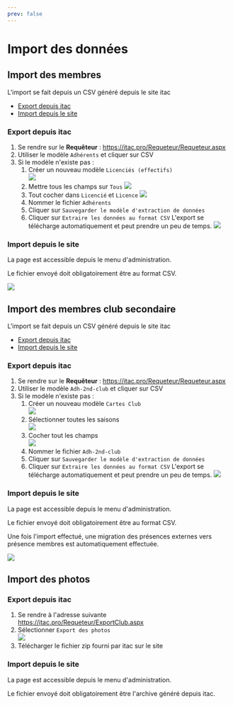 ```yaml
---
prev: false
---
```



<script setup>
import RoleLevelComponent from '../../../components/RoleLevelComponent.vue'
</script>

# Import des données <RoleLevelComponent level="admin" />

## Import des membres
L'import se fait depuis un CSV généré depuis le site itac

- [Export depuis itac](#export-depuis-itac)
- [Import depuis le site](#import-depuis-le-site)

### Export depuis itac
1. Se rendre sur le **Requêteur** : https://itac.pro/Requeteur/Requeteur.aspx
2. Utiliser le modèle `Adhérents` et cliquer sur CSV
3. Si le modèle n'existe pas :
    1. Créer un nouveau modèle `Licenciés (effectifs)`  
       ![](./images/import-donnees/export-itac-membres-1.png)
    2. Mettre tous les champs sur `Tous`
       ![](./images/import-donnees/export-itac-membres-2.png)
    3. Tout cocher dans `Licencié` et `Licence`
       ![](./images/import-donnees/export-itac-membres-3.png)
    4. Nommer le fichier `Adhérents`
    5. Cliquer sur `Sauvegarder le modèle d'extraction de données`
    6. Cliquer sur `Extraire les données au format CSV`
       L'export se télécharge automatiquement et peut prendre un peu de temps.
       ![](./images/import-donnees/export-itac-membres-4.png)

### Import depuis le site <RoleLevelComponent level="admin" />
La page est accessible depuis le menu d'administration.

Le fichier envoyé doit obligatoirement être au format CSV.

![](./images/import-donnees/import-membre-1.png)

## Import des membres club secondaire
L'import se fait depuis un CSV généré depuis le site itac

- [Export depuis itac](#export-depuis-itac-1)
- [Import depuis le site](#import-depuis-le-site-1)

### Export depuis itac
1. Se rendre sur le **Requêteur** : https://itac.pro/Requeteur/Requeteur.aspx
2. Utiliser le modèle `Adh-2nd-club` et cliquer sur CSV
3. Si le modèle n'existe pas :
    1. Créer un nouveau modèle `Cartes Club`  
       ![](./images/import-donnees/export-itac-2nd-club-1.png)
    2. Sélectionner toutes les saisons  
       ![](./images/import-donnees/export-itac-2nd-club-2.png)
    3. Cocher tout les champs  
       ![](./images/import-donnees/export-itac-2nd-club-3.png)
    4. Nommer le fichier `Adh-2nd-club`
    5. Cliquer sur `Sauvegarder le modèle d'extraction de données`
    6. Cliquer sur `Extraire les données au format CSV`
       L'export se télécharge automatiquement et peut prendre un peu de temps.
       ![](./images/import-donnees/export-itac-2nd-club-4.png)

### Import depuis le site <RoleLevelComponent level="admin" />
La page est accessible depuis le menu d'administration.

Le fichier envoyé doit obligatoirement être au format CSV.

Une fois l'import effectué, une migration des présences externes vers présence membres est automatiquement effectuée.

![](./images/import-donnees/import-membre-2nd-club-1.png)


## Import des photos

### Export depuis itac
1. Se rendre à l'adresse suivante https://itac.pro/Requeteur/ExportClub.aspx
2. Sélectionner `Export des photos`   
   ![](images/import-donnees/import-photo-1.jpg)
3. Télécharger le fichier zip fourni par itac sur le site

### Import depuis le site <RoleLevelComponent level="admin" />
La page est accessible depuis le menu d'administration.

Le fichier envoyé doit obligatoirement être l'archive généré depuis itac.
